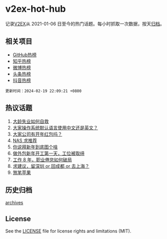 # v2ex-hot-hub

 记录[V2EX](https://www.v2ex.com/)从 2021-01-06 日至今的热门话题。每小时抓取一次数据，按天[归档](archives)。
 
 ## 相关项目

- [GitHub热榜](https://github.com/lonnyzhang423/github-hot-hub)
- [知乎热榜](https://github.com/lonnyzhang423/zhihu-hot-hub)
- [微博热榜](https://github.com/lonnyzhang423/weibo-hot-hub)
- [头条热榜](https://github.com/lonnyzhang423/toutiao-hot-hub)
- [抖音热榜](https://github.com/lonnyzhang423/douyin-hot-hub)


 `更新时间：2024-02-19 22:09:21 +0800`

## 热议话题

1. [大龄失业如何自救](https://www.v2ex.com/t/1016391)
1. [大家操作系统默认语言使用中文还是英文？](https://www.v2ex.com/t/1016405)
1. [大家公司有开年红包吗？](https://www.v2ex.com/t/1016407)
1. [NAS 求推荐](https://www.v2ex.com/t/1016490)
1. [你说拜新年到底图个啥](https://www.v2ex.com/t/1016467)
1. [做外包新年开工第一天，工位被取缔](https://www.v2ex.com/t/1016412)
1. [工作 8 年，职业倦怠如何破局](https://www.v2ex.com/t/1016579)
1. [求建议，留深圳 or 回成都 or 去上海？](https://www.v2ex.com/t/1016551)
1. [煞笔苹果](https://www.v2ex.com/t/1016364)

## 历史归档

[archives](archives)

## License

See the [LICENSE](LICENSE) file for license rights and limitations (MIT).
